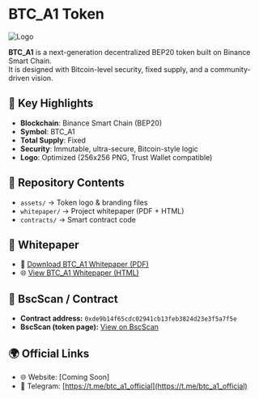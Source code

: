 # BTC_A1 Token  

![Logo](assets/compressed_logo.png)  

**BTC_A1** is a next-generation decentralized BEP20 token built on Binance Smart Chain.  
It is designed with Bitcoin-level security, fixed supply, and a community-driven vision.  

## 🔑 Key Highlights  
- **Blockchain**: Binance Smart Chain (BEP20)  
- **Symbol**: BTC_A1  
- **Total Supply**: Fixed  
- **Security**: Immutable, ultra-secure, Bitcoin-style logic  
- **Logo**: Optimized (256x256 PNG, Trust Wallet compatible)  

## 📂 Repository Contents  
- `assets/` → Token logo & branding files  
- `whitepaper/` → Project whitepaper (PDF + HTML)  
- `contracts/` → Smart contract code  

## 📄 Whitepaper  
- 📘 [Download BTC_A1 Whitepaper (PDF)](assets/whitepaper.pdf)  
- 🌐 [View BTC_A1 Whitepaper (HTML)](assets/whitepaper.html)  

## 🔗 BscScan / Contract  
- **Contract address:** `0xde9b14f65cdc02941cb13feb3824d23e3f5a7f5e`  
- **BscScan (token page):** [View on BscScan](https://bscscan.com/token/0xde9b14f65cdc02941cb13feb3824d23e3f5a7f5e)  

## 🌍 Official Links  
- 🌐 Website: [Coming Soon]  
- 📢 Telegram: [https://t.me/btc_a1_official](https://t.me/btc_a1_official)
